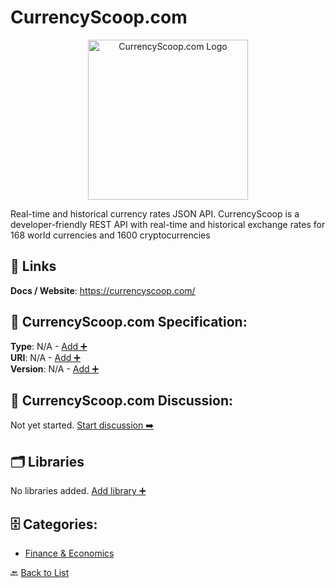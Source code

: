 # CurrencyScoop.com
<p align="center">
    <img width="256" src="https://raw.githubusercontent.com/apis-list/apis-list/main/apis/currencyscoop-com/logo_256x256.png" alt="CurrencyScoop.com Logo"/>
</p>
Real-time and historical currency rates JSON API. CurrencyScoop is a developer-friendly REST API with real-time and historical exchange rates for 168 world currencies and 1600 cryptocurrencies

##  🔗 Links
**Docs / Website**: https://currencyscoop.com/

## 🧬 CurrencyScoop.com Specification:
**Type**: N/A - [Add ➕](https://github.com/apis-list/apis-list/edit/main/apis/currencyscoop-com/currencyscoop-com.yaml)  
**URI**: N/A - [Add ➕](https://github.com/apis-list/apis-list/edit/main/apis/currencyscoop-com/currencyscoop-com.yaml)  
**Version**: N/A - [Add ➕](https://github.com/apis-list/apis-list/edit/main/apis/currencyscoop-com/currencyscoop-com.yaml)

## 💬 CurrencyScoop.com Discussion:
Not yet started. [Start discussion ➡️](https://github.com/apis-list/apis-list/discussions/new)

## 🗂️ Libraries

No libraries added. [Add library ➕](https://github.com/apis-list/apis-list/edit/main/apis/currencyscoop-com/currencyscoop-com.yaml)    


## 🗄️ Categories:
- [Finance & Economics](https://github.com/apis-list/apis-list#finance--economics-)

🔙  [Back to List](https://github.com/apis-list/apis-list)
